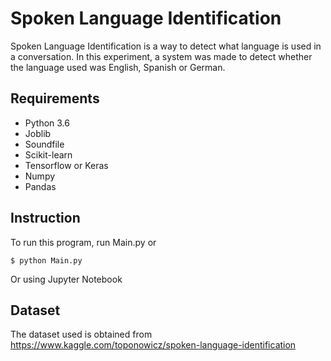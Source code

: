 # Spoken Language Identification

Spoken Language Identification is a way to detect what language is used in a conversation. In this experiment, a system was made to detect whether the language used was English, Spanish or German.

## Requirements

- Python 3.6
- Joblib
- Soundfile
- Scikit-learn
- Tensorflow or Keras
- Numpy
- Pandas

## Instruction

To run this program, run Main.py or 

    $ python Main.py
    
Or using Jupyter Notebook

## Dataset

The dataset used is obtained from https://www.kaggle.com/toponowicz/spoken-language-identification